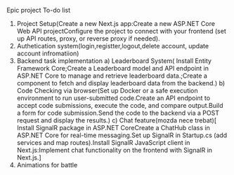 Epic project To-do list

1. Project Setup(Create a new Next.js app:Create a new ASP.NET Core Web API projectConfigure the project to connect with your frontend (set up API routes, proxy, or reverse proxy if needed).
2. Authetication system(login,registter,logout,delete account, update account infromatiion)
3. Backend task implementation
   a) Leaderboard System( Install Entity Framework Core;Create a Leaderboard model and API endpoint in ASP.NET Core to manage and retrieve leaderboard data.;Create a component to fetch and display leaderboard data from the backend.)
   b) Code Checking via browser(Set up Docker or a safe execution environment to run user-submitted code.Create an API endpoint to accept code submissions, execute the code, and compare output.Build a form for code submission.Send the code to the backend via a POST request and display the results.)
   c) Chat feature(mozda nece trebat)[ Install SignalR package in ASP.NET CoreCreate a ChatHub class in ASP.NET Core for real-time messaging.Set up SignalR in Startup.cs (add services and map routes).Install SignalR JavaScript client in Next.js:Implement chat functionality on the frontend with SignalR in Next.js.]
4. Animations for battle


